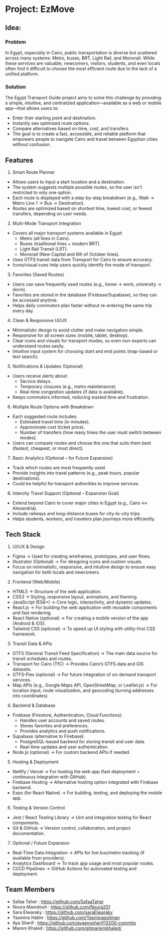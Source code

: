 # Project: EzMove

## Idea:
### Problem
In Egypt, especially in Cairo, public transportation is diverse but scattered across many systems: Metro, buses, BRT, Light Rail, and Monorail. While these services are valuable, newcomers, visitors, students, and even locals often find it difficult to choose the most efficient route due to the lack of a unified platform.

### Solution
The Egypt Transport Guide project aims to solve this challenge by providing a simple, intuitive, and centralized application—available as a web or mobile app—that allows users to:
- Enter their starting point and destination.
- Instantly see optimized route options.
- Compare alternatives based on time, cost, and transfers.
- The goal is to create a fast, accessible, and reliable platform that empowers people to navigate Cairo and travel between Egyptian cities without confusion.

## Features
1. Smart Route Planner
- Allows users to input a start location and a destination.
- The system suggests multiple possible routes, so the user isn’t restricted to only one option.
- Each route is displayed with a step-by-step breakdown (e.g., Walk → Metro Line 1 → Bus → Destination).
- Routes are optimized based on shortest time, lowest cost, or fewest transfers, depending on user needs.

2. Multi-Mode Transport Integration
- Covers all major transport systems available in Egypt:
  - Metro (all lines in Cairo).
  - Buses (traditional lines + modern BRT).
  - Light Rail Transit (LRT).
  - Monorail (New Capital and 6th of October lines).
- Uses GTFS transit data from Transport for Cairo to ensure accuracy.
- Icons/visual cues help users quickly identify the mode of transport.

3. Favorites (Saved Routes)
- Users can save frequently used routes (e.g., home → work, university → dorm).
- Favorites are stored in the database (Firebase/Supabase), so they can be accessed anytime.
- Helps daily commuters plan faster without re-entering the same trip every day.

4. Clean & Responsive UI/UX
- Minimalistic design to avoid clutter and make navigation simple.
- Responsive for all screen sizes (mobile, tablet, desktop).
- Clear icons and visuals for transport modes, so even non-experts can understand routes easily.
- Intuitive input system for choosing start and end points (map-based or text search).

5. Notifications & Updates (Optional)
- Users receive alerts about:
  - Service delays.
  - Temporary closures (e.g., metro maintenance).
  - Real-time congestion updates (if data is available).
- Keeps commuters informed, reducing wasted time and frustration.

6. Multiple Route Options with Breakdown
- Each suggested route includes:
  - Estimated travel time (in minutes).
  - Approximate cost (ticket price).
  - Number of transfers (how many times the user must switch between modes).
- Users can compare routes and choose the one that suits them best (fastest, cheapest, or most direct).

7. Basic Analytics (Optional – for Future Expansion)
- Track which routes are most frequently used.
- Provide insights into travel patterns (e.g., peak hours, popular destinations).
- Could be helpful for transport authorities to improve services.

8. Intercity Travel Support (Optional – Expansion Goal)
- Extend beyond Cairo to cover major cities in Egypt (e.g., Cairo ↔ Alexandria).
- Include railways and long-distance buses for city-to-city trips.
- Helps students, workers, and travelers plan journeys more efficiently.

## Tech Stack
1. UI/UX & Design
- Figma → Used for creating wireframes, prototypes, and user flows.
- Illustrator (Optional) → For designing icons and custom visuals.
- Focus on minimalistic, responsive, and intuitive design to ensure easy navigation for both locals and newcomers.

2. Frontend (Web/Mobile)
- HTML5 → Structure of the web application.
- CSS3 → Styling, responsive layout, animations, and theming.
- JavaScript (ES6+) → Core logic, interactivity, and dynamic updates.
- React.js → For building the web application with reusable components and fast rendering.
- React Native (optional) → For creating a mobile version of the app (Android & iOS).
- Tailwind CSS (optional) → To speed up UI styling with utility-first CSS framework.

3. Transit Data & APIs
- GTFS (General Transit Feed Specification) → The main data source for transit schedules and routes.
- Transport for Cairo (TfC) → Provides Cairo’s GTFS data and GIS datasets.
- GTFS-Flex (optional) → For future integration of on-demand transport services.
- Map APIs (e.g., Google Maps API, OpenStreetMap, or Leaflet.js) → For location input, route visualization, and geocoding (turning addresses into coordinates).

4. Backend & Database
- Firebase (Firestore, Authentication, Cloud Functions):
  - Handles user accounts and saved routes.
  - Stores favorites and preferences.
  - Provides analytics and push notifications.
- Supabase (alternative to Firebase):
  - PostgreSQL-based backend for storing transit and user data.
  - Real-time updates and user authentication.
- Node.js (optional) → For custom backend APIs if needed.

5. Hosting & Deployment
- Netlify / Vercel → For hosting the web app (fast deployment + continuous integration with GitHub).
- Firebase Hosting → Alternative hosting option integrated with Firebase backend.
- Expo (for React Native) → For building, testing, and deploying the mobile app.

6. Testing & Version Control
- Jest / React Testing Library → Unit and integration testing for React components.
- Git & GitHub → Version control, collaboration, and project documentation.

7. Optional / Future Expansion
- Real-Time Data Integration → APIs for live bus/metro tracking (if available from providers).
- Analytics Dashboard → To track app usage and most popular routes.
- CI/CD Pipelines → GitHub Actions for automated testing and deployment.

## Team Members
- Safaa Taher : https://github.com/SafaaTaher
- Noura Mamdouh : https://github.com/Noura201
- Sara Elwaraky : https://github.com/saraElwaraky
- Yasmine Hatim : https://github.com/Yasminasoliman
- Aya Sherif : https://github.com/ayaengsherif13200-commits
- Marem Khaled : https://github.com/gitmariemkhaled/
